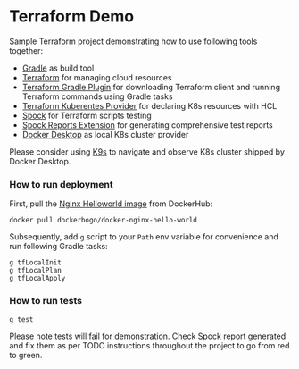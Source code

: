 # Terraform Demo

Sample Terraform project demonstrating how to use following tools together:

* [Gradle](https://docs.gradle.org/current/userguide/userguide.html) as build tool
* [Terraform](https://developer.hashicorp.com/terraform/docs) for managing cloud resources
* [Terraform Gradle Plugin](https://plugins.gradle.org/plugin/org.ysb33r.terraform) for downloading Terraform client and running Terraform commands using Gradle tasks
* [Terraform Kuberentes Provider](https://registry.terraform.io/providers/hashicorp/kubernetes/2.15.0) for declaring K8s resources with HCL
* [Spock](https://spockframework.org/spock/docs/2.3/index.html) for Terraform scripts testing
* [Spock Reports Extension](https://github.com/renatoathaydes/spock-reports) for generating comprehensive test reports
* [Docker Desktop](https://www.docker.com/products/docker-desktop/) as local K8s cluster provider

Please consider using [K9s](https://k9scli.io) to navigate and observe K8s cluster shipped by Docker Desktop.

### How to run deployment

First, pull the [Nginx Helloworld image](https://hub.docker.com/r/dockerbogo/docker-nginx-hello-world) from DockerHub:

```shell
docker pull dockerbogo/docker-nginx-hello-world
```

Subsequently, add `g` script to your `Path` env variable for convenience and run following Gradle tasks:

```shell
g tfLocalInit
g tfLocalPlan
g tfLocalApply
```

### How to run tests

```shell
g test
```

Please note tests will fail for demonstration. 
Check Spock report generated and fix them as per TODO instructions throughout the project to go from red to green.
